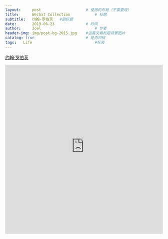 ```yaml
---
layout:     post   				    # 使用的布局（不需要改）
title:      Wechat Collection			# 标题 
subtitle:   约翰·罗伯茨   #副标题
date:       2019-06-23 				# 时间
author:     Joel 						# 作者
header-img: img/post-bg-2015.jpg 	#这篇文章标题背景图片
catalog: true 						# 是否归档
tags:	Life							#标签
---
```

<a href="https://www.sohu.com/a/157016053_809543">约翰·罗伯茨</a>

<embed width="100%" height="540px" name="plugin" id="plugin" src="https://raw.githubusercontent.com/JoelPub/joelpub.github.io/master/img/blog/X.pdf" type="application/pdf" internalinstanceid="9">
